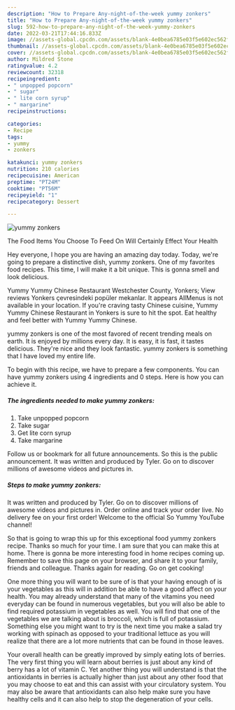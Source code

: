```yaml
---
description: "How to Prepare Any-night-of-the-week yummy zonkers"
title: "How to Prepare Any-night-of-the-week yummy zonkers"
slug: 592-how-to-prepare-any-night-of-the-week-yummy-zonkers
date: 2022-03-21T17:44:16.833Z
image: //assets-global.cpcdn.com/assets/blank-4e0bea6785e03f5e602ec562f230caae08da540cada707380b4fe1bbebba43da.png
thumbnail: //assets-global.cpcdn.com/assets/blank-4e0bea6785e03f5e602ec562f230caae08da540cada707380b4fe1bbebba43da.png
cover: //assets-global.cpcdn.com/assets/blank-4e0bea6785e03f5e602ec562f230caae08da540cada707380b4fe1bbebba43da.png
author: Mildred Stone
ratingvalue: 4.2
reviewcount: 32318
recipeingredient:
- " unpopped popcorn"
- " sugar"
- " lite corn syrup"
- " margarine"
recipeinstructions:

categories:
- Recipe
tags:
- yummy
- zonkers

katakunci: yummy zonkers 
nutrition: 210 calories
recipecuisine: American
preptime: "PT24M"
cooktime: "PT56M"
recipeyield: "1"
recipecategory: Dessert

---
```



![yummy zonkers](//assets-global.cpcdn.com/assets/blank-4e0bea6785e03f5e602ec562f230caae08da540cada707380b4fe1bbebba43da.png)

The Food Items You Choose To Feed On Will Certainly Effect Your Health

Hey everyone, I hope you are having an amazing day today. Today, we're going to prepare a distinctive dish, yummy zonkers. One of my favorites food recipes. This time, I will make it a bit unique. This is gonna smell and look delicious.

Yummy Yummy Chinese Restaurant Westchester County, Yonkers; View reviews Yonkers çevresindeki popüler mekanlar. It appears AllMenus is not available in your location. If you&#39;re craving tasty Chinese cuisine, Yummy Yummy Chinese Restaurant in Yonkers is sure to hit the spot. Eat healthy and feel better with Yummy Yummy Chinese.

yummy zonkers is one of the most favored of recent trending meals on earth. It is enjoyed by millions every day. It is easy, it is fast, it tastes delicious. They're nice and they look fantastic. yummy zonkers is something that I have loved my entire life.


To begin with this recipe, we have to prepare a few components. You can have yummy zonkers using 4 ingredients and 0 steps. Here is how you can achieve it.

<!--inarticleads1-->

##### The ingredients needed to make yummy zonkers:

1. Take  unpopped popcorn
1. Take  sugar
1. Get  lite corn syrup
1. Take  margarine


Follow us or bookmark for all future announcements. So this is the public announcement. It was written and produced by Tyler. Go on to discover millions of awesome videos and pictures in. 

<!--inarticleads2-->

##### Steps to make yummy zonkers:



It was written and produced by Tyler. Go on to discover millions of awesome videos and pictures in. Order online and track your order live. No delivery fee on your first order! Welcome to the official So Yummy YouTube channel! 

So that is going to wrap this up for this exceptional food yummy zonkers recipe. Thanks so much for your time. I am sure that you can make this at home. There is gonna be more interesting food in home recipes coming up. Remember to save this page on your browser, and share it to your family, friends and colleague. Thanks again for reading. Go on get cooking!

One more thing you will want to be sure of is that your having enough of is your vegetables as this will in addition be able to have a good affect on your health. You may already understand that many of the vitamins you need everyday can be found in numerous vegetables, but you will also be able to find required potassium in vegetables as well. You will find that one of the vegetables we are talking about is broccoli, which is full of potassium. Something else you might want to try is the next time you make a salad try working with spinach as opposed to your traditional lettuce as you will realize that there are a lot more nutrients that can be found in those leaves.

Your overall health can be greatly improved by simply eating lots of berries. The very first thing you will learn about berries is just about any kind of berry has a lot of vitamin C. Yet another thing you will understand is that the antioxidants in berries is actually higher than just about any other food that you may choose to eat and this can assist with your circulatory system. You may also be aware that antioxidants can also help make sure you have healthy cells and it can also help to stop the degeneration of your cells.
